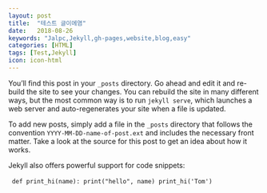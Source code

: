 ```yaml
---
layout: post
title:  "테스트 글이에염"
date:   2018-08-26
keywords: "Jalpc,Jekyll,gh-pages,website,blog,easy"
categories: [HTML]
tags: [Test,Jekyll]
icon: icon-html
---
```



You’ll find this post in your `_posts` directory. Go ahead and edit it and re-build the site to see your changes. You can rebuild the site in many different ways, but the most common way is to run `jekyll serve`, which launches a web server and auto-regenerates your site when a file is updated.

To add new posts, simply add a file in the `_posts` directory that follows the convention `YYYY-MM-DD-name-of-post.ext` and includes the necessary front matter. Take a look at the source for this post to get an idea about how it works.

Jekyll also offers powerful support for code snippets:

​```
def print_hi(name):
  print("hello", name)
print_hi('Tom')
​```

